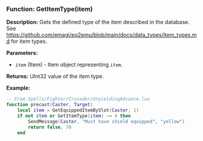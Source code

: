 ### Function: GetItemType(item)

**Description:**
Gets the defined type of the item described in the database.  See https://github.com/emagi/eq2emu/blob/main/docs/data_types/item_types.md for item types.

**Parameters:**
- `item` (Item) - Item object representing `item`.

**Returns:** UInt32 value of the item type.

**Example:**

```lua
-- From Spells/Fighter/Crusader/UnyieldingAdvance.lua
function precast(Caster, Target)
    local item = GetEquippedItemBySlot(Caster, 1)
    if not item or GetItemType(item) ~= 4 then
        SendMessage(Caster, "Must have shield equipped", "yellow")
        return false, 70
    end
```

